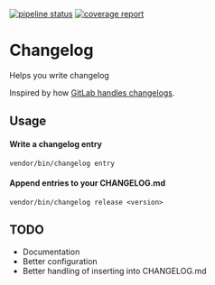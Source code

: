 [![pipeline status](https://gitlab.com/eigan/changelog/badges/master/pipeline.svg)](https://gitlab.com/eigan/changelog/commits/master)
[![coverage report](https://gitlab.com/eigan/changelog/badges/master/coverage.svg)](https://gitlab.com/eigan/changelog/commits/master)


# Changelog
Helps you write changelog

Inspired by how [GitLab handles changelogs](https://docs.gitlab.com/ce/development/changelog.html).



## Usage

#### Write a changelog entry
```
vendor/bin/changelog entry
```

#### Append entries to your CHANGELOG.md
```
vendor/bin/changelog release <version>
```


## TODO
- Documentation
- Better configuration
- Better handling of inserting into CHANGELOG.md
